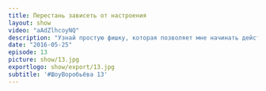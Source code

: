 ```yaml
---
title: Перестань зависеть от настроения 
layout: show
video: "aAdZlhcoyNQ"
description: "Узнай простую фишку, которая позволяет мне начинать действовать даже если нет настроения действовать"
date: "2016-05-25"
episode: 13
picture: show/13.jpg
exportlogo: show/export/13.jpg
subtitle: '#ШоуВоробьёва 13'
---
```

